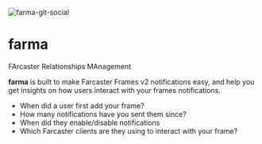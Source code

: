 ![farma-git-social](https://github.com/user-attachments/assets/5678a1e7-09e3-4c45-8c13-930be4a6340f)

# farma
FArcaster Relationships MAnagement

**farma** is built to make Farcaster Frames v2 notifications easy, and
help you get insights on how users interact with your frames notifications.

- When did a user first add your frame?
- How many notifications have you sent them since?
- When did they enable/disable notifications
- Which Farcaster clients are they using to interact with your frame?

